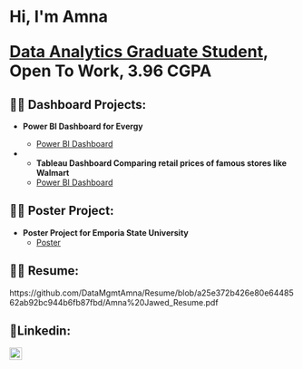 <h1>Hi, I'm Amna <br/><a href="https://github.com/DataMgmtAmna">
  
  Data Analytics Graduate Student</a>, Open To Work</a>, <a >3.96 CGPA</a></h1>

<h2> 👨‍💻 Dashboard Projects:</h2>

- <b>Power BI Dashboard for Evergy</b>
  - [Power BI Dashboard](https://github.com/DataMgmtAmna/PowerBI_Dashboard_Project/blob/main/README.md)
 
- - <b>Tableau Dashboard Comparing retail prices of famous stores like Walmart</b>
  - [Power BI Dashboard](https://github.com/DataMgmtAmna/PowerBI_Dashboard_Project/blob/main/README.md)
 
<h2> 👨‍💻 Poster Project:</h2>

- <b>Poster Project for Emporia State University</b>
  - [Poster](https://github.com/DataMgmtAmna/Poster_Project_For_Emporia_State_University/blob/f7388b0c47649354e227604d0a0a7b448612bcb0/ESU%20Economic%20Impact%20Analysis%20Research%20Poster.pdf)
 
<h2>👨‍💻 Resume:</h2>
https://github.com/DataMgmtAmna/Resume/blob/a25e372b426e80e6448562ab92bc944b6fb87fbd/Amna%20Jawed_Resume.pdf

<h2> 🤳Linkedin:</h2>

[<img align="left" alt="JoshMadakor | LinkedIn" width="22px" src="https://cdn.jsdelivr.net/npm/simple-icons@v3/icons/linkedin.svg" />][linkedin]

[linkedin]: https://www.linkedin.com/in/amna-jawed/


<!--
**joshmadakor1/joshmadakor1** is a ✨ _special_ ✨ repository because its `README.md` (this file) appears on your GitHub profile.

Here are some ideas to get you started:

- 🔭 I’m currently working on ...
- 🌱 I’m currently learning ...
- 👯 I’m looking to collaborate on ...
- 🤔 I’m looking for help with ...
- 💬 Ask me about ...
- 📫 How to reach me: ...
- 😄 Pronouns: ...
- ⚡ Fun fact: ...
-->
